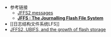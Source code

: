 - 参考链接
	- [JFFS2 messages](http://www.linux-mtd.infradead.org/faq/jffs2.html)
	- [**JFFS : The Journalling Flash File System**](https://www.sourceware.org/jffs2/jffs2-html/)
- [[日志结构文件系统LFS]]
- [JFFS2, UBIFS, and the growth of flash storage](https://lwn.net/Articles/528617/)